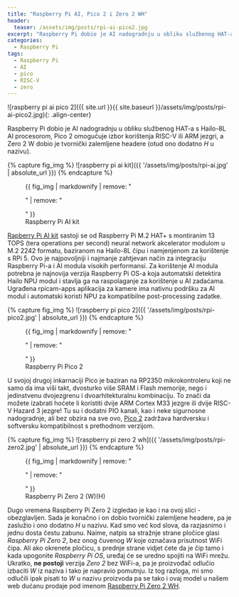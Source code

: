 ```yaml
---
title: "Raspberry Pi AI, Pico 2 i Zero 2 WH"
header:
  teaser: /assets/img/posts/rpi-ai-pico2.jpg
excerpt: "Raspberry Pi dobio je AI nadogradnju u obliku službenog HAT-a s Hailo-8L AI procesorom, Pico 2 omogućuje izbor korištenja RISC-V ili ARM jezgri, a Zero 2 W dobio je tvornički zalemljene headere (otud ono dodatno *H* u nazivu)."
categories:
  - Raspberry Pi
tags:
  - Raspberry Pi
  - AI
  - pico
  - RISC-V
  - zero
---
```


![raspberry pi ai pico 2]({{ site.url }}{{ site.baseurl }}/assets/img/posts/rpi-ai-pico2.jpg){: .align-center}

Raspberry Pi dobio je AI nadogradnju u obliku službenog HAT-a s Hailo-8L AI procesorom, Pico 2 omogućuje izbor korištenja RISC-V ili ARM jezgri, a Zero 2 W dobio je tvornički zalemljene headere (otud ono dodatno *H* u nazivu).

{% capture fig_img %}
![raspberry pi ai kit]({{ '/assets/img/posts/rpi-ai.jpg' | absolute_url }})
{% endcapture %}
<figure class="align-left" style="margin-top: 0.4em; margin-bottom: 0; width: 300px;">
  {{ fig_img | markdownify | remove: "<p>" | remove: "</p>" }}
  <figcaption>Raspberry Pi AI kit</figcaption>
</figure>

[Rapberry Pi AI kit](https://www.diykits.eu/products/p_12651) sastoji se od Raspberry Pi M.2 HAT+ s montiranim 13 TOPS (tera operations per second) neural network akcelerator modulom u M.2 2242 formatu, baziranom na Hailo-8L čipu i namjenjenom za korištenje s RPi 5. Ovo je najpovoljniji i najmanje zahtjevan način za integraciju Raspberry Pi-a i AI modula visokih performansi. Za korištenje AI modula potrebna je najnovija verzija Raspberry Pi OS-a koja automatski detektira Hailo NPU modul i stavlja ga na raspolaganje za korištenje u AI zadaćama. Ugrađena rpicam-apps aplikacija za kamere ima nativnu podršku za AI modul i automatski koristi NPU za kompatibilne post-processing zadatke.

{% capture fig_img %}
![raspberry pi pico 2]({{ '/assets/img/posts/rpi-pico2.jpg' | absolute_url }})
{% endcapture %}
<figure class="align-right" style="margin-top: 0.4em; margin-bottom: 0; width: 300px;">
  {{ fig_img | markdownify | remove: "<p>" | remove: "</p>" }}
  <figcaption>Raspberry Pi Pico 2</figcaption>
</figure>

U svojoj drugoj inkarnaciji Pico je baziran na RP2350 mikrokontroleru koji ne samo da ima viši takt, dvosturko više SRAM i Flash memorije, nego i jedinstvenu dvojezgrenu i dvoarhitekturalnu kombinaciju. To znači da možete izabrati hoćete li koristiti dvije ARM Cortex M33 jezgre ili dvije RISC-V Hazard 3 jezgre! Tu su i dodatni PIO kanali, kao i neke sigurnosne nadogradnje, ali bez obzira na sve ovo, [Pico 2](https://www.diykits.eu/products/p_12650) zadržava hardversku i softversku kompatibilnost s prethodnom verzijom.

{% capture fig_img %}
![raspberry pi zero 2 wh]({{ '/assets/img/posts/rpi-zero2.jpg' | absolute_url }})
{% endcapture %}
<figure class="align-left" style="margin-top: 0.4em; margin-bottom: 0; width: 300px;">
  {{ fig_img | markdownify | remove: "<p>" | remove: "</p>" }}
  <figcaption>Raspberry Pi Zero 2 (W)(H)</figcaption>
</figure>

Dugo vremena Raspberry Pi Zero 2 izgledao je kao i na ovoj slici - obezglavljen. Sada je konačno i on dobio tvornički zalemljene headere, pa je zaslužio i ono dodatno *H* u nazivu. Kad smo već kod slova, da razjasnimo i jednu dosta čestu zabunu. Naime, natpis sa stražnje strane pločice glasi *Raspberry Pi Zero 2*, bez onog čuvenog *W* koje označava prisutnost WiFi čipa. Ali ako okrenete pločicu, s prednje strane vidjet ćete da je čip tamo i kada upogonite *Raspberry Pi OS*, uređaj će se uredno spojiti na WiFi mrežu. Ukratko, **ne postoji** verzija *Zero 2* bez WiFi-a, pa je proizvođač odlučio izbaciti *W* iz naziva i tako je napravio pomutnju. Iz tog razloga, mi smo odlučili ipak pisati to *W* u nazivu proizvoda pa se tako i ovaj model u našem web dućanu prodaje pod imenom [Raspberry Pi Zero 2 WH](https://www.diykits.eu/products/p_12680).